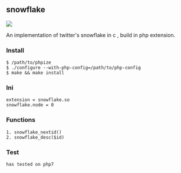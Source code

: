 ## snowflake

<a href="https://travis-ci.org/hikdo/snowflake"><img src="https://travis-ci.org/hikdo/snowflake.svg?branch=master"></a>

An implementation of twitter's snowflake in c , build in php extension.

### Install
```
$ /path/to/phpize
$ ./configure --with-php-config=/path/to/php-config
$ make && make install
```

### Ini
```
extension = snowflake.so
snowflake.node = 0
```

### Functions
```
1. snowflake_nextid()
2. snowflake_desc($id)
```

### Test
```
has tested on php7

```
